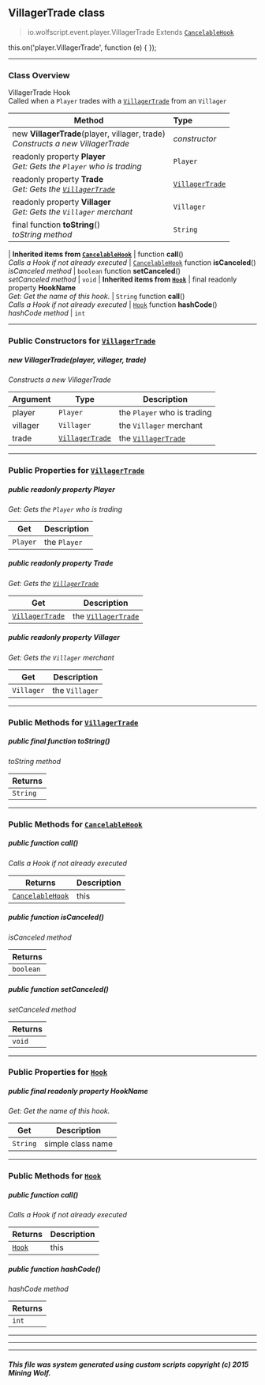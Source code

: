 ## VillagerTrade __class__

>io.wolfscript.event.player.VillagerTrade
>Extends [`CancelableHook`](../../hook/CancelableHook.md)

this.on('player.VillagerTrade', function (e) { });

---

### Class Overview

VillagerTrade Hook<br> Called when a `Player` trades with a [`VillagerTrade`](../../api/VillagerTrade.md) from an `Villager`

Method | Type   
--- | :--- 
new __VillagerTrade__(player, villager, trade) <br> _Constructs a new VillagerTrade_ | _constructor_
 readonly property __Player__ <br> _Get: Gets the `Player` who is trading_ | `Player`
 readonly property __Trade__ <br> _Get: Gets the [`VillagerTrade`](../../api/VillagerTrade.md)_ | [`VillagerTrade`](../../api/VillagerTrade.md)
 readonly property __Villager__ <br> _Get: Gets the `Villager` merchant_ | `Villager`
final function __toString__() <br> _toString method_ | `String`
 |
__Inherited items from [`CancelableHook`](../../hook/CancelableHook.md)__ |
 function __call__() <br> _Calls a Hook if not already executed_ | [`CancelableHook`](../../hook/CancelableHook.md)
 function __isCanceled__() <br> _isCanceled method_ | `boolean`
 function __setCanceled__() <br> _setCanceled method_ | `void`
 |
__Inherited items from [`Hook`](../../hook/Hook.md)__ |
final readonly property __HookName__ <br> _Get: Get the name of this hook._ | `String`
 function __call__() <br> _Calls a Hook if not already executed_ | [`Hook`](../../hook/Hook.md)
 function __hashCode__() <br> _hashCode method_ | `int`







---

### Public Constructors for [`VillagerTrade`](VillagerTrade.md)

##### <a id='villagertrade'></a>new __VillagerTrade__(player, villager, trade) 

_Constructs a new VillagerTrade_

Argument | Type | Description  
--- | --- | --- 
player | `Player` | the `Player` who is trading
villager | `Villager` | the `Villager` merchant
trade | [`VillagerTrade`](../../api/VillagerTrade.md) | the [`VillagerTrade`](../../api/VillagerTrade.md)

---

### Public Properties for [`VillagerTrade`](VillagerTrade.md)

##### <a id='player'></a>public  readonly property __Player__

_Get: Gets the `Player` who is trading_

Get | Description
--- | --- 
`Player` | the `Player`



##### <a id='trade'></a>public  readonly property __Trade__

_Get: Gets the [`VillagerTrade`](../../api/VillagerTrade.md)_

Get | Description
--- | --- 
[`VillagerTrade`](../../api/VillagerTrade.md) | the [`VillagerTrade`](../../api/VillagerTrade.md)



##### <a id='villager'></a>public  readonly property __Villager__

_Get: Gets the `Villager` merchant_

Get | Description
--- | --- 
`Villager` | the `Villager`



---

### Public Methods for [`VillagerTrade`](VillagerTrade.md)

##### <a id='tostring'></a>public final function __toString__()

_toString method_

Returns | 
--- | 
`String` |


---

### Public Methods for [`CancelableHook`](../../hook/CancelableHook.md)

##### <a id='call'></a>public  function __call__()

_Calls a Hook if not already executed_

Returns | Description
--- | --- 
[`CancelableHook`](../../hook/CancelableHook.md) | this


##### <a id='iscanceled'></a>public  function __isCanceled__()

_isCanceled method_

Returns | 
--- | 
`boolean` |


##### <a id='setcanceled'></a>public  function __setCanceled__()

_setCanceled method_

Returns | 
--- | 
`void` |


---

### Public Properties for [`Hook`](../../hook/Hook.md)

##### <a id='hookname'></a>public final readonly property __HookName__

_Get: Get the name of this hook._

Get | Description
--- | --- 
`String` | simple class name



---

### Public Methods for [`Hook`](../../hook/Hook.md)

##### <a id='call'></a>public  function __call__()

_Calls a Hook if not already executed_

Returns | Description
--- | --- 
[`Hook`](../../hook/Hook.md) | this


##### <a id='hashcode'></a>public  function __hashCode__()

_hashCode method_

Returns | 
--- | 
`int` |


---


---


---


##### This file was system generated using custom scripts copyright (c) 2015 Mining Wolf.
	

